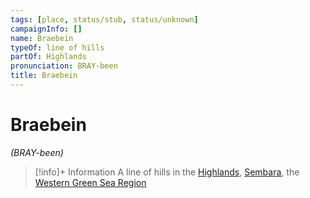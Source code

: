 ```yaml
---
tags: [place, status/stub, status/unknown]
campaignInfo: []
name: Braebein
typeOf: line of hills
partOf: Highlands
pronunciation: BRAY-been
title: Braebein
---
```

# Braebein
*(BRAY-been)*
>[!info]+ Information
> A line of hills in the [Highlands](<highlands/highlands.md>), [Sembara](<./sembara.md>), the [Western Green Sea Region](<../../western-green-sea/western-green-sea-region.md>)



